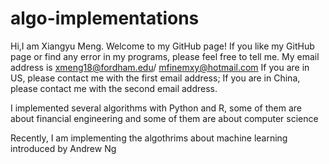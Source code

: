 # algo-implementations

Hi,I am Xiangyu Meng. Welcome to my GitHub page!
If you like my GitHub page or find any error in my programs, please feel free to tell me.
My email address is xmeng18@fordham.edu/ mfinemxy@hotmail.com
If you are in US, please contact me with the first email address;
If you are in China, please contact me with the second email address.

I implemented several algorithms with Python and R, 
some of them are about financial engineering and some of them are about computer science

Recently, I am implementing the algothrims about machine learning introduced by Andrew Ng
